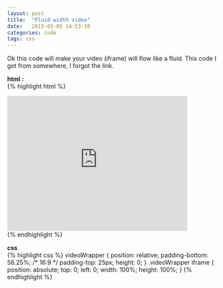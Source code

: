 ```yaml
---
layout: post
title:  "Fluid width video"
date:   2015-03-05 14:53:10
categories: code
tags: css
---
```


Ok this code will make your video (iframe) will flow like a fluid. This code I got from somewhere, I forgot the link.

**html :**  
{% highlight html %}
<div class="videoWrapper">
    <iframe width="420" height="315" src="https://www.youtube.com/embed/C7pP1csDBD4" frameborder="0" allowfullscreen></iframe>
</div>
{% endhighlight %}


**css**  
{% highlight css %}
videoWrapper {
	position: relative;
	padding-bottom: 56.25%; /* 16:9 */
	padding-top: 25px;
	height: 0;
}
.videoWrapper iframe {
	position: absolute;
	top: 0;
	left: 0;
	width: 100%;
	height: 100%;
}
{% endhighlight %}